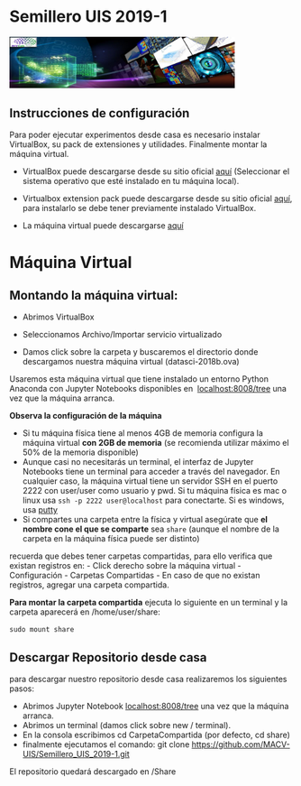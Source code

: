 # Semillero UIS 2019-1

<img src="Semillero_2019-I/imgs/Banner_Logo.jpeg" style="width:400px;">

## Instrucciones de configuración
Para poder ejecutar experimentos desde casa es necesario instalar VirtualBox, su pack de extensiones y utilidades. Finalmente montar la máquina virtual.

- VirtualBox puede descargarse desde su sitio oficial [aquí](https://www.virtualbox.org/wiki/Downloads)  (Seleccionar el sistema operativo que esté instalado en tu máquina local).

- Virtualbox extension pack puede descargarse desde su sitio oficial [aquí](https://download.virtualbox.org/virtualbox/6.0.8/Oracle_VM_VirtualBox_Extension_Pack-6.0.8.vbox-extpack), para instalarlo se debe tener previamente instalado VirtualBox.

- La máquina virtual puede descargarse [aquí](https://drive.google.com/file/d/1KxCUZlXDgyvJzfs6s7EfegMVS1HL_bXq/view?usp=sharing)



# Máquina Virtual

## Montando la máquina virtual:

- Abrimos VirtualBox

- Seleccionamos Archivo/Importar servicio virtualizado

- Damos click sobre la carpeta y buscaremos el directorio donde descargamos nuestra máquina virtual (datasci-2018b.ova)

Usaremos esta máquina virtual que tiene instalado un entorno Python Anaconda con Jupyter Notebooks disponibles en  [localhost:8008/tree](http://localhost:8008/tree) una vez que la máquina arranca.

**Observa la configuración de la máquina**

- Si tu máquina física tiene al menos 4GB de memoria configura la máquina virtual **con 2GB de memoria** (se recomienda utilizar máximo el 50% de la memoria disponible)
- Aunque casi no necesitarás un terminal, el interfaz de Jupyter Notebooks tiene un terminal para acceder a través del navegador. En cualquier caso, la máquina virtual tiene un servidor SSH en el puerto 2222 con user/user como usuario y pwd. Si tu máquina física es mac o linux usa `ssh -p 2222 user@localhost` para conectarte. Si es windows, usa [putty](https://www.putty.org/)
- Si compartes una carpeta entre la física y virtual asegúrate que **el nombre cone el que se comparte** sea `share` (aunque el nombre de la carpeta en la máquina física puede ser distinto)

recuerda que debes tener carpetas compartidas, para ello verifica que existan registros en: 
    - Click derecho sobre la máquina virtual
    - Configuración
    - Carpetas Compartidas
    - En caso de que no existan registros, agregar una carpeta compartida.

**Para montar la carpeta compartida** ejecuta lo siguiente en un terminal y la carpeta aparecerá en /home/user/share:

    sudo mount share

    
## Descargar Repositorio desde casa
para descargar nuestro repositorio desde casa realizaremos los siguientes pasos:

- Abrimos Jupyter Notebook [localhost:8008/tree](http://localhost:8008/tree) una vez que la máquina arranca.
- Abrimos un terminal  (damos click sobre new / terminal).
- En la consola escribimos cd CarpetaCompartida (por defecto, cd share)
- finalmente ejecutamos el comando: git clone https://github.com/MACV-UIS/Semillero_UIS_2019-1.git

El repositorio quedará descargado en /Share






